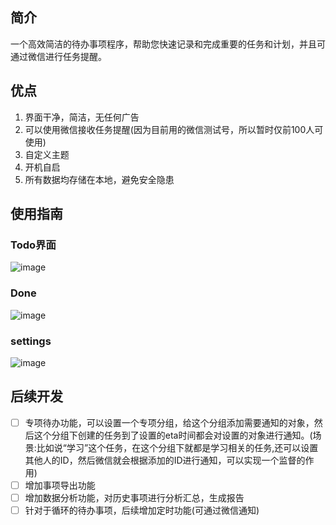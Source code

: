 ## 简介

一个高效简洁的待办事项程序，帮助您快速记录和完成重要的任务和计划，并且可通过微信进行任务提醒。


## 优点

1. 界面干净，简洁，无任何广告
2. 可以使用微信接收任务提醒(因为目前用的微信测试号，所以暂时仅前100人可使用)
3. 自定义主题
4. 开机自启
5. 所有数据均存储在本地，避免安全隐患

## 使用指南

### Todo界面
![image](https://github.com/sky984-11/SkyDo/assets/58068214/98cdfbcc-6e2c-4674-8229-bd6f229176c2)

### Done
![image](https://github.com/sky984-11/SkyDo/assets/58068214/a33f7b32-2b54-4912-ab5a-845b12d74b8f)

### settings
![image](https://github.com/sky984-11/SkyDo/assets/58068214/272d6d0e-0313-4bfa-bed1-bc79ef166d94)


## 后续开发

- [ ] 专项待办功能，可以设置一个专项分组，给这个分组添加需要通知的对象，然后这个分组下创建的任务到了设置的eta时间都会对设置的对象进行通知。(场景:比如说“学习”这个任务，在这个分组下就都是学习相关的任务,还可以设置其他人的ID，然后微信就会根据添加的ID进行通知，可以实现一个监督的作用)
- [ ] 增加事项导出功能
- [ ] 增加数据分析功能，对历史事项进行分析汇总，生成报告
- [ ] 针对于循环的待办事项，后续增加定时功能(可通过微信通知)
